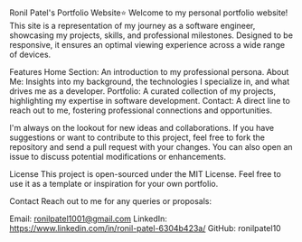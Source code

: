 Ronil Patel's Portfolio Website⭐️
Welcome to my personal portfolio website! This site is a representation of my journey as a software engineer, showcasing my projects, skills, and professional milestones. Designed to be responsive, it ensures an optimal viewing experience across a wide range of devices.

Features
Home Section: An introduction to my professional persona.
About Me: Insights into my background, the technologies I specialize in, and what drives me as a developer.
Portfolio: A curated collection of my projects, highlighting my expertise in software development.
Contact: A direct line to reach out to me, fostering professional connections and opportunities.

I'm always on the lookout for new ideas and collaborations. If you have suggestions or want to contribute to this project, feel free to fork the repository and send a pull request with your changes. You can also open an issue to discuss potential modifications or enhancements.

License
This project is open-sourced under the MIT License. Feel free to use it as a template or inspiration for your own portfolio.

Contact
Reach out to me for any queries or proposals:

Email: ronilpatel1001@gmail.com
LinkedIn: https://www.linkedin.com/in/ronil-patel-6304b423a/
GitHub: ronilpatel10
